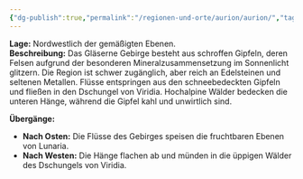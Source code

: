 ```yaml
---
{"dg-publish":true,"permalink":"/regionen-und-orte/aurion/aurion/","tags":["Region"],"created":"2024-12-27T12:41:12.078+01:00","updated":"2025-01-16T11:32:15.331+01:00"}
---
```


**Lage:** Nordwestlich der gemäßigten Ebenen.  
**Beschreibung:** Das Gläserne Gebirge besteht aus schroffen Gipfeln, deren Felsen aufgrund der besonderen Mineralzusammensetzung im Sonnenlicht glitzern. Die Region ist schwer zugänglich, aber reich an Edelsteinen und seltenen Metallen. Flüsse entspringen aus den schneebedeckten Gipfeln und fließen in den Dschungel von Viridia. Hochalpine Wälder bedecken die unteren Hänge, während die Gipfel kahl und unwirtlich sind.

**Übergänge:**

- **Nach Osten:** Die Flüsse des Gebirges speisen die fruchtbaren Ebenen von Lunaria.
- **Nach Westen:** Die Hänge flachen ab und münden in die üppigen Wälder des Dschungels von Viridia.